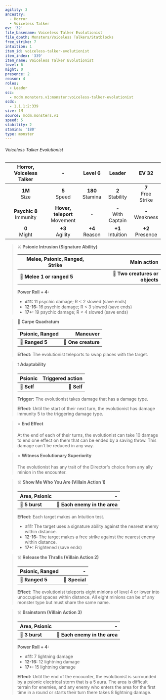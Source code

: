 ```yaml
---
agility: 3
ancestry:
  - Horror
  - Voiceless Talker
ev: '32'
file_basename: Voiceless Talker Evolutionist
file_dpath: Monsters/Voiceless Talkers/Statblocks
free_strike: 7
intuition: 1
item_id: voiceless-talker-evolutionist
item_index: '339'
item_name: Voiceless Talker Evolutionist
level: 6
might: 0
presence: 2
reason: 4
roles:
  - Leader
scc:
  - mcdm.monsters.v1:monster:voiceless-talker-evolutionist
scdc:
  - 1.1.1:2:339
size: 1M
source: mcdm.monsters.v1
speed: 5
stability: 2
stamina: '180'
type: monster
---
```


###### Voiceless Talker Evolutionist

|  Horror, Voiceless Talker   |                 -                 |       Level 6        |         Leader          |         EV 32          |
| :-------------------------: | :-------------------------------: | :------------------: | :---------------------: | :--------------------: |
|      **1M**<br/> Size       |         **5**<br/> Speed          | **180**<br/> Stamina |  **2**<br/> Stability   | **7**<br/> Free Strike |
| **Psychic 8**<br/> Immunity | **Hover, teleport**<br/> Movement |          -           | **-**<br/> With Captain |  **-**<br/> Weakness   |
|      **0**<br/> Might       |        **+3**<br/> Agility        |  **+4**<br/> Reason  |  **+1**<br/> Intuition  |  **+2**<br/> Presence  |

<!-- -->
> ⚔️ **Psionic Intrusion (Signature Ability)**
>
> | **Melee, Psionic, Ranged, Strike** |                 **Main action** |
> | ---------------------------------- | ------------------------------: |
> | **📏 Melee 1 or ranged 5**         | **🎯 Two creatures or objects** |
>
> **Power Roll + 4:**
>
> - **≤11:** 11 psychic damage; R < 2 slowed (save ends)
> - **12-16:** 16 psychic damage; R < 3 slowed (save ends)
> - **17+:** 19 psychic damage; R < 4 slowed (save ends)

<!-- -->
> 🏹 **Carpe Quadratum**
>
> | **Psionic, Ranged** |        **Maneuver** |
> | ------------------- | ------------------: |
> | **📏 Ranged 5**     | **🎯 One creature** |
>
> **Effect:** The evolutionist teleports to swap places with the target.

<!-- -->
> ❗️ **Adaptability**
>
> | **Psionic** | **Triggered action** |
> | ----------- | -------------------: |
> | **📏 Self** |          **🎯 Self** |
>
> **Trigger:** The evolutionist takes damage that has a damage type.
>
> **Effect:** Until the start of their next turn, the evolutionist has damage immunity 5 to the triggering damage type.

<!-- -->
> ⭐️ **End Effect**
>
> At the end of each of their turns, the evolutionist can take 10 damage to end one effect on them that can be ended by a saving throw. This damage can't be reduced in any way.

<!-- -->
> ⭐️ **Witness Evolutionary Superiority**
>
> The evolutionist has any trait of the Director's choice from any ally minion in the encounter.

<!-- -->
> ☠️ **Show Me Who You Are (Villain Action 1)**
>
> | **Area, Psionic** |                         **-** |
> | ----------------- | ----------------------------: |
> | **📏 5 burst**    | **🎯 Each enemy in the area** |
>
> **Effect:** Each target makes an Intuition test.
>
> - **≤11:** The target uses a signature ability against the nearest enemy within distance.
> - **12-16:** The target makes a free strike against the nearest enemy within distance.
> - **17+:** Frightened (save ends)

<!-- -->
> ☠️ **Release the Thralls (Villain Action 2)**
>
> | **Psionic, Ranged** |          **-** |
> | ------------------- | -------------: |
> | **📏 Ranged 5**     | **🎯 Special** |
>
> **Effect:** The evolutionist teleports eight minions of level 4 or lower into unoccupied spaces within distance. All eight minions can be of any monster type but must share the same name.

<!-- -->
> ☠️ **Brainstorm (Villain Action 3)**
>
> | **Area, Psionic** |                         **-** |
> | ----------------- | ----------------------------: |
> | **📏 3 burst**    | **🎯 Each enemy in the area** |
>
> **Power Roll + 4:**
>
> - **≤11:** 7 lightning damage
> - **12-16:** 12 lightning damage
> - **17+:** 15 lightning damage
>
> **Effect:** Until the end of the encounter, the evolutionist is surrounded by a psionic electrical storm that is a 5 aura. The area is difficult terrain for enemies, and any enemy who enters the area for the first time in a round or starts their turn there takes 8 lightning damage.
